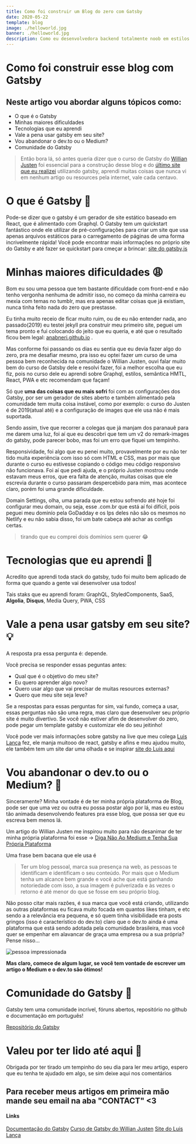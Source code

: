 ```yaml
---
title: Como foi construir um Blog do zero com Gatsby
date: 2020-05-22
template: blog
image: ./helloworld.jpg
banner: ./helloworld.jpg
description: Como eu desenvolvedora backend totalmente noob em estilos consegui construir um blog do zero. Vou contar aqui algumas experiências, desafios e o que eu mais aprendi.
---
```


# Como foi construir esse blog com Gatsby

## Neste artigo vou abordar alguns tópicos como:

- O que é o Gatsby
- Minhas maiores dificuldades
- Tecnologias que eu aprendi
- Vale a pena usar gatsby em seu site?
- Vou abandonar o dev.to ou o Medium?
- Comunidade do Gatsby

> Então bora lá, só antes queria dizer que o curso de Gatsby do [Willian Justen](https://www.udemy.com/course/gatsby-crie-um-site-pwa-com-react-graphql-e-netlify-cms/?couponCode=ESTUDEEMCASA) foi essencial para a construção desse blog e do [último site que eu realizei](https://ananerifirstblog.netlify.app) utilizando gatsby, aprendi muitas coisas que nunca vi em nenhum artigo ou resources pela internet, vale cada centavo.

# O que é Gatsby 🤔

Pode-se dizer que o gatsby é um gerador de site estático baseado em React, que é alimentado com Graphql. O Gatsby tem um quickstart fantástico onde ele utilizar de pré-configurações para criar um site que usa apenas arquivos estáticos para o carregamento de páginas de uma forma incrivelmente rápida!
Você pode encontrar mais informações no próprio site do Gatsby e até fazer se quickstart para cmeçar a brincar: [site do gatsby.js](https://www.gatsbyjs.org/)

# Minhas maiores dificuldades 😩

Bom eu sou uma pessoa que tem bastante dificuldade com front-end e não tenho vergonha nenhuma de admitir isso, no começo da minha carreira eu mexia com temas no tumblr, mas era apenas editar coisas que já existiam, nunca tinha feito nada do zero que prestasse.

Eu tinha muito receio de ficar muito ruim, ou de eu não entender nada, ano passado(2019) eu testei jekyll pra construir meu primeiro site, peguei um tema pronto e fui colocando do jeito que eu queria, e até que o resultado ficou bem legal: [anabneri.github.io](https://anabneri.github.io/) .

Mas conforme foi passando os dias eu sentia que eu devia fazer algo do zero, pra me desafiar mesmo, pra isso eu optei fazer um curso de uma pessoa bem reconhecida na comunidade o Willian Justen, ouvi falar muito bem do curso de Gatsby dele e resolvi fazer, foi a melhor escolha que eu fiz, pois no curso dele eu aprendi sobre Graphql, estilos, semântica HMTL, React, PWA e etc recomendam que façam!

Só que **uma das coisas que eu mais sofri** foi com as configurações dos Gatsby, por ser um gerador de sites aberto e também alimentado pela comunidade tem muita coisa instável, como por exemplo: o curso do Justen é de 2019(atual até) e a configuração de images que ele usa não é mais suportada.

Sendo assim, tive que recorrer a colegas que já manjam dos paranauê para me darem uma luz, foi aí que eu descobri que tem um v2 do remark-images do gatsby, pode parecer bobo, mas foi um erro que fiquei um tempinho.

Responsividade, foi algo que eu penei muito, provavelmente por eu não ter tido muita experiência com isso só com HTML e CSS, mas por mais que durante o curso eu estivesse copiando o código meu código responsivo não funcionava. Foi aí que pedi ajuda, e o próprio Justen mostrou onde estavam meus erros, que era falta de atenção, muitas coisas que ele escrevia durante o curso passaram despercebido para mim, mas acontece claro, porém foi uma grande dificuldade.

Domain Settings, olha, uma parada que eu estou sofrendo até hoje foi configurar meu domain, ou seja, esse .com.br que está aí foi difícil, pois peguei meu dominío pela GoDadday e os Ips deles não são os mesmos no Netlify e eu não sabia disso, foi um bate cabeça até achar as configs certas.

> tirando que eu comprei dois domínios sem querer 😂

# Tecnologias que eu aprendi 🦄

Acredito que aprendi toda stack do gatsby, tudo foi muito bem aplicado de forma que quando a gente vai desenvolver usa todos!

Tais staks que eu aprendi foram: GraphQL, StyledComponents, SaaS, **Algolia**, **Disqus**, Media Query, PWA, CSS

# Vale a pena usar gatsby em seu site? 💡

A resposta pra essa pergunta é: depende.

Você precisa se responder essas peguntas antes:

- Qual que é o objetivo do meu site?
- Eu quero aprender algo novo?
- Quero usar algo que vai precisar de muitas resources externas?
- Quero que meu site seja leve?

Se a respostas para essas perguntas for sim, vai fundo, começa a usar, essas perguntas não são uma regra, mas claro que desenvolver seu próprio site é muito divertivo. Se você não estiver afim de desenvolver do zero, pode pegar um template gatsby e customizar ele do seu jeitinho!

Você pode ver mais informações sobre gatsby na live que meu colega [Luis Lança](https://www.twitch.tv/luisslanca) fez, ele manja muitooo de react, gatsby e afins e meu ajudou muito, ele também tem um site dar uma olhada e se inspirar [site do Luis aqui](https://luislanca.com.br/)

# Vou abandonar o dev.to ou o Medium? 🤭

Sinceramente? Minha vontade é de ter minha própria plataforma de Blog, pode ser que uma vez ou outra eu possa postar algo por lá, mas eu estou tão animada desenvolvendo features pra esse blog, que possa ser que eu escreva bem menos lá.

Um artigo do Willian Justen me inspirou muito para não desanimar de ter minha própria plataforma foi esse -> [Diga Não Ao Medium e Tenha Sua Própria Plataforma](https://willianjusten.com.br/diga-nao-ao-medium-tenha-sua-propria-plataforma)

Uma frase bem bacana que ele usa é

> Ter um blog pessoal, marca sua presença na web, as pessoas te identificam e identificam o seu conteúdo. Por mais que o Medium tenha um alcance bem grande e você ache que está ganhando notoriedade com isso, a sua imagem é pulverizada e às vezes o retorno é até menor do que se fosse em seu próprio blog.

Não posso citar mais razões, é sua marca que você está criando, utilizando as outras plataformas eu ficava muito focada em quantos likes tinham, e etc sendo a a relevância era pequena, e só quem tinha visibilidade era posts gringos (isso é característico do dev.to) claro que o dev.to ainda é uma plataforma que está sendo adotada pela comunidade brasileira, mas você quer se empenhar em alavancar de graça uma empresa ou a sua própria? Pense nisso...

![pessoa impressionada](https://media.giphy.com/media/iNg9XvTGBI83S/giphy.gif)

**Mas claro, comece de algum lugar, se você tem vontade de escrever um artigo o Medium e o dev.to são ótimos!**

# Comunidade do Gatsby 🥰

Gatsby tem uma comunidade incrível, fóruns abertos, repositório no github e documentação em português!

[Repositório do Gatsby](https://github.com/gatsbyjs/gatsby)

# Valeu por ter lido até aqui 💜

Obrigada por ter tirado um tempinho do seu dia para ler meu artigo, espero que eu tenha te ajudado em algo, se sim deixe aqui nos comentários

## Para receber meus artigos em primeira mão mande seu email na aba "CONTACT" <3

#### Links

[Documentação do Gatsby](https://www.gatsbyjs.org/)
[Curso de Gatsby do Willian Justen](https://www.udemy.com/course/gatsby-crie-um-site-pwa-com-react-graphql-e-netlify-cms/)
[Site do Luis Lança](https://luislanca.com.br/)
